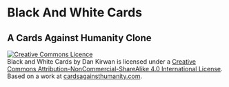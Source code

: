 <h1>Black And White Cards</h1>

<h2>A Cards Against Humanity Clone</h2>


<a rel="license" href="http://creativecommons.org/licenses/by-nc-sa/4.0/"><img alt="Creative Commons Licence" style="border-width:0" src="https://i.creativecommons.org/l/by-nc-sa/4.0/88x31.png" /></a><br /><span xmlns:dct="http://purl.org/dc/terms/" href="http://purl.org/dc/dcmitype/InteractiveResource" property="dct:title" rel="dct:type">Black and White Cards</span> by <span xmlns:cc="http://creativecommons.org/ns#" property="cc:attributionName">Dan Kirwan</span> is licensed under a <a rel="license" href="http://creativecommons.org/licenses/by-nc-sa/4.0/">Creative Commons Attribution-NonCommercial-ShareAlike 4.0 International License</a>.<br />Based on a work at <a xmlns:dct="http://purl.org/dc/terms/" href="cardsagainsthumanity.com" rel="dct:source">cardsagainsthumanity.com</a>.